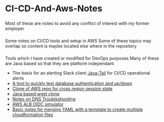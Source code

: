 # CI-CD-And-Aws-Notes
###
Most of these are notes to avoid any conflict of interest with my former employer
###
Some notes on CI/CD tools and setup in AWS
Some of these topics may overlap so content is maybe located else where in the repository
###
Tools which I have created or modified for DevOps purposes
Many of these are Java based so that they are platform independant

* The basis for an alerting Slack client [Java-Tail](https://github.com/annahosanna/Java-Tail) for CI/CD operational alerts
* [A tool to quickly test database authentication and up/down](https://github.com/annahosanna/JDBC-Connection-Quick-Test)
* [Clone of AWS repo for cross region session state](https://github.com/annahosanna/aws-dynamodb-session-tomcat)
* [Java based wget clone](https://github.com/annahosanna/URLFetch)
* [Notes on DNS Troubleshooting](https://github.com/annahosanna/JavaDNSTroubleshooting)
* [AWS ALB OIDC simulator](https://github.com/annahosanna/vertx-pac4j-oidc)
* [Basic notes for merging YAML with a template to create multiple cloudformation files](https://github.com/annahosanna/YamlFMDatamodel)
